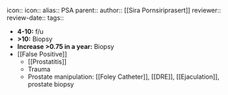 icon:: 
icon::
alias:: PSA
parent::
author:: [[Sira Pornsiriprasert]] 
reviewer::
review-date::
tags::

- **4-10:** f/u
- **>10:** Biopsy
- **Increase >0.75 in a year:** Biopsy
- [[False Positive]]
	- [[Prostatitis]]
	- Trauma
	- Prostate manipulation: [[Foley Catheter]], [[DRE]], [[Ejaculation]], prostate biopsy
